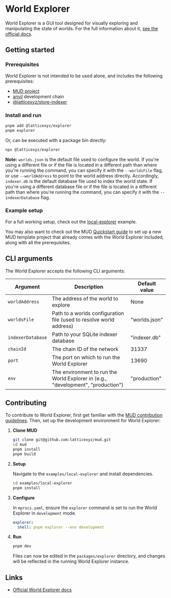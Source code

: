 # World Explorer

World Explorer is a GUI tool designed for visually exploring and manipulating the state of worlds.
For the full information about it, [see the official docs](http://mud.dev/world-explorer).

## Getting started

### Prerequisites

World Explorer is not intended to be used alone, and includes the following prerequisites:

- [MUD project](https://mud.dev/introduction)
- [anvil](https://book.getfoundry.sh/anvil/) development chain
- [@latticexyz/store-indexer](https://www.npmjs.com/package/@latticexyz/store-indexer)

### Install and run

```sh
pnpm add @latticexyz/explorer
pnpm explorer
```

Or, can be executed with a package bin directly:

```sh
npx @latticexyz/explorer
```

**Note:** `worlds.json` is the default file used to configure the world. If you're using a different file or if the file is located in a different path than where you're running the command, you can specify it with the `--worldsFile` flag, or use `--worldAddress` to point to the world address directly. Accordingly, `indexer.db` is the default database file used to index the world state. If you're using a different database file or if the file is located in a different path than where you're running the command, you can specify it with the `--indexerDatabase` flag.

### Example setup

For a full working setup, check out the [local-explorer](https://github.com/latticexyz/mud/tree/main/examples/local-explorer) example.

You may also want to check out the MUD [Quickstart guide](https://mud.dev/quickstart) to set up a new MUD template project that already comes with the World Explorer included, along with all the prerequisites.

## CLI arguments

The World Explorer accepts the following CLI arguments:

| Argument          | Description                                                                      | Default value |
| ----------------- | -------------------------------------------------------------------------------- | ------------- |
| `worldAddress`    | The address of the world to explore                                              | None          |
| `worldsFile`      | Path to a worlds configuration file (used to resolve world address)              | "worlds.json" |
| `indexerDatabase` | Path to your SQLite indexer database                                             | "indexer.db"  |
| `chainId`         | The chain ID of the network                                                      | 31337         |
| `port`            | The port on which to run the World Explorer                                      | 13690         |
| `env`             | The environment to run the World Explorer in (e.g., "development", "production") | "production"  |

## Contributing

To contribute to World Explorer, first get familiar with the [MUD contribution guidelines](https://mud.dev/contribute). Then, set up the development environment for World Explorer:

1. **Clone MUD**

   ```sh
   git clone git@github.com:latticexyz/mud.git
   cd mud
   pnpm install
   pnpm build
   ```

2. **Setup**

   Navigate to the `examples/local-explorer` and install dependencies.

   ```sh
   cd examples/local-explorer
   pnpm install
   ```

3. **Configure**

   In `mprocs.yaml`, ensure the `explorer` command is set to run the World Explorer in `development` mode.

   ```yaml
   explorer:
     shell: pnpm explorer --env development
   ```

4. **Run**

   ```sh
   pnpm dev
   ```

   Files can now be edited in the `packages/explorer` directory, and changes will be reflected in the running World Explorer instance.

## Links

- [Official World Explorer docs](https://mud.dev/world-explorer)
